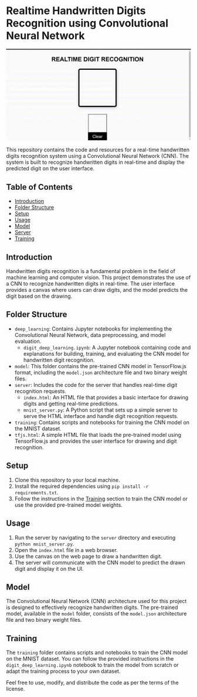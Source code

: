 # Realtime Handwritten Digits Recognition using Convolutional Neural Network

![](https://github.com/akshajchainani/Realtime-handwritten-digits-recognition-using-Convolutional-Neural-Network/blob/main/Realtime%20Digit%20Recognition%20-%20Google%20Chrome%202023-08-23%2018-26-52-min%20(1)%20(online-video-cutter.com).gif)


This repository contains the code and resources for a real-time handwritten digits recognition system using a Convolutional Neural Network (CNN). The system is built to recognize handwritten digits in real-time and display the predicted digit on the user interface.

## Table of Contents

- [Introduction](#introduction)
- [Folder Structure](#folder-structure)
- [Setup](#setup)
- [Usage](#usage)
- [Model](#model)
- [Server](#server)
- [Training](#training)

## Introduction

Handwritten digits recognition is a fundamental problem in the field of machine learning and computer vision. This project demonstrates the use of a CNN to recognize handwritten digits in real-time. The user interface provides a canvas where users can draw digits, and the model predicts the digit based on the drawing.

## Folder Structure

- `deep_learning`: Contains Jupyter notebooks for implementing the Convolutional Neural Network, data preprocessing, and model evaluation.
  - `digit_deep_learning.ipynb`: A Jupyter notebook containing code and explanations for building, training, and evaluating the CNN model for handwritten digit recognition.
- `model`: This folder contains the pre-trained CNN model in TensorFlow.js format, including the `model.json` architecture file and two binary weight files.
- `server`: Includes the code for the server that handles real-time digit recognition requests.
  - `index.html`: An HTML file that provides a basic interface for drawing digits and getting real-time predictions.
  - `mnist_server.py`: A Python script that sets up a simple server to serve the HTML interface and handle digit recognition requests.
- `training`: Contains scripts and notebooks for training the CNN model on the MNIST dataset.
- `tfjs.html`: A simple HTML file that loads the pre-trained model using TensorFlow.js and provides the user interface for drawing and digit recognition.

## Setup

1. Clone this repository to your local machine.
2. Install the required dependencies using `pip install -r requirements.txt`.
3. Follow the instructions in the [Training](#training) section to train the CNN model or use the provided pre-trained model weights.

## Usage

1. Run the server by navigating to the `server` directory and executing `python mnist_server.py`.
2. Open the `index.html` file in a web browser.
3. Use the canvas on the web page to draw a handwritten digit.
4. The server will communicate with the CNN model to predict the drawn digit and display it on the UI.

## Model

The Convolutional Neural Network (CNN) architecture used for this project is designed to effectively recognize handwritten digits. The pre-trained model, available in the `model` folder, consists of the `model.json` architecture file and two binary weight files.

## Training

The `training` folder contains scripts and notebooks to train the CNN model on the MNIST dataset. You can follow the provided instructions in the `digit_deep_learning.ipynb` notebook to train the model from scratch or adapt the training process to your own dataset.

Feel free to use, modify, and distribute the code as per the terms of the license.
